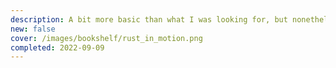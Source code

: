 ```yaml
---
description: A bit more basic than what I was looking for, but nonetheless, a very solid course! Definintely recommended to those who just finished the reference book.
new: false
cover: /images/bookshelf/rust_in_motion.png
completed: 2022-09-09
---
```


